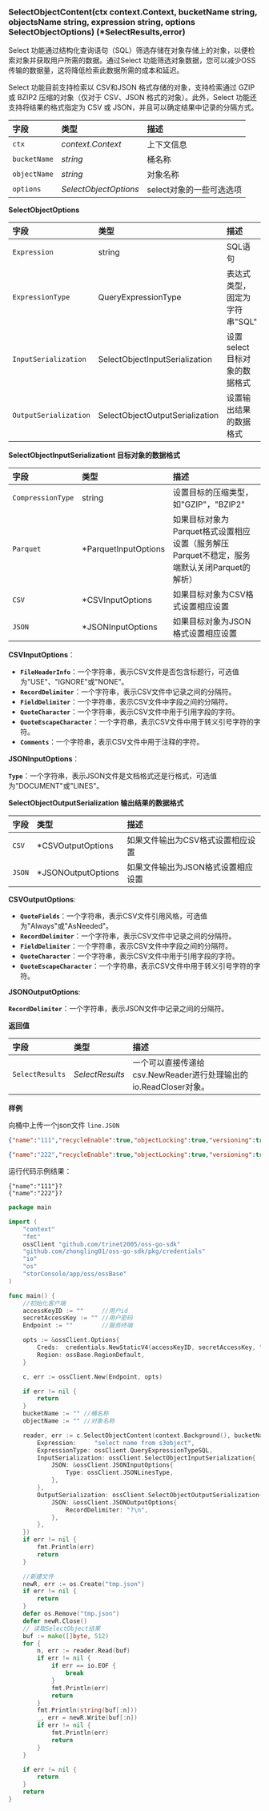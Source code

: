 ### SelectObjectContent(ctx context.Context, bucketName string, objectsName string, expression string, options SelectObjectOptions) (*SelectResults,error)

Select 功能通过结构化查询语句（SQL）筛选存储在对象存储上的对象，以便检索对象并获取用户所需的数据。通过Select 功能筛选对象数据，您可以减少OSS传输的数据量，这将降低检索此数据所需的成本和延迟。

Select 功能目前支持检索以 CSV和JSON 格式存储的对象，支持检索通过 GZIP 或 BZIP2 压缩的对象（仅对于 CSV、JSON 格式的对象）。此外，Select 功能还支持将结果的格式指定为 CSV 或 JSON，并且可以确定结果中记录的分隔方式。

| 字段         | 类型                  | 描述                     |
| :----------- | :-------------------- | :----------------------- |
| `ctx`        | _context.Context_     | 上下文信息               |
| `bucketName` | _string_              | 桶名称                   |
| `objectName` | _string_              | 对象名称                 |
| `options`    | _SelectObjectOptions_ | select对象的一些可选选项 |

__SelectObjectOptions__

| 字段                  | 类型                            | 描述                          |
| :-------------------- | :------------------------------ | :---------------------------- |
| `Expression`          | string                          | SQL语句                       |
| `ExpressionType`      | QueryExpressionType             | 表达式类型，固定为字符串"SQL" |
| `InputSerialization`  | SelectObjectInputSerialization  | 设置select目标对象的数据格式  |
| `OutputSerialization` | SelectObjectOutputSerialization | 设置输出结果的数据格式        |



__SelectObjectInputSerializationt 目标对象的数据格式__

| 字段              | 类型                 | 描述                                                         |
| :---------------- | :------------------- | :----------------------------------------------------------- |
| `CompressionType` | string               | 设置目标的压缩类型，如"GZIP"，"BZIP2"                        |
| `Parquet`         | *ParquetInputOptions | 如果目标对象为Parquet格式设置相应设置（服务解压Parquet不稳定，服务端默认关闭Parquet的解析） |
| `CSV`             | *CSVInputOptions     | 如果目标对象为CSV格式设置相应设置                            |
| `JSON`            | *JSONInputOptions    | 如果目标对象为JSON格式设置相应设置                           |

**CSVInputOptions**：

- **`FileHeaderInfo`**：一个字符串，表示CSV文件是否包含标题行，可选值为"USE"、"IGNORE"或"NONE"。
- **`RecordDelimiter`**：一个字符串，表示CSV文件中记录之间的分隔符。
- **`FieldDelimiter`**：一个字符串，表示CSV文件中字段之间的分隔符。
- **`QuoteCharacter`**：一个字符串，表示CSV文件中用于引用字段的字符。
- **`QuoteEscapeCharacter`**：一个字符串，表示CSV文件中用于转义引号字符的字符。
- **`Comments`**：一个字符串，表示CSV文件中用于注释的字符。

**JSONInputOptions**：

**`Type`**：一个字符串，表示JSON文件是文档格式还是行格式，可选值为"DOCUMENT"或"LINES"。



__SelectObjectOutputSerialization 输出结果的数据格式__

| 字段   | 类型               | 描述                               |
| :----- | :----------------- | :--------------------------------- |
| `CSV`  | *CSVOutputOptions  | 如果文件输出为CSV格式设置相应设置  |
| `JSON` | *JSONOutputOptions | 如果文件输出为JSON格式设置相应设置 |

__CSVOutputOptions__:

- **`QuoteFields`**：一个字符串，表示CSV文件引用风格，可选值为"Always"或"AsNeeded"。
- **`RecordDelimiter`**：一个字符串，表示CSV文件中记录之间的分隔符。
- **`FieldDelimiter`**：一个字符串，表示CSV文件中字段之间的分隔符。
- **`QuoteCharacter`**：一个字符串，表示CSV文件中用于引用字段的字符。
- **`QuoteEscapeCharacter`**：一个字符串，表示CSV文件中用于转义引号字符的字符。

__JSONOutputOptions__:

**`RecordDelimiter`**：一个字符串，表示JSON文件中记录之间的分隔符。



__返回值__

| 字段            | 类型            | 描述                                                         |
| :-------------- | :-------------- | :----------------------------------------------------------- |
| `SelectResults` | _SelectResults_ | 一个可以直接传递给csv.NewReader进行处理输出的io.ReadCloser对象。 |

__样例__

向桶中上传一个json文件 `line.JSON`

```json
{"name":"111","recycleEnable":true,"objectLocking":true,"versioning":true,"publicAccess":true}

{"name":"222","recycleEnable":true,"objectLocking":true,"versioning":true,"publicAccess":true}
```

运行代码示例结果：

```
{"name":"111"}?
{"name":"222"}?
```



```go
package main

import (
	"context"
	"fmt"
	ossClient "github.com/trinet2005/oss-go-sdk"
	"github.com/zhongling01/oss-go-sdk/pkg/credentials"
	"io"
	"os"
	"storConsole/app/oss/ossBase"
)

func main() {
	//初始化客户端
	accessKeyID := ""     //用户id
	secretAccessKey := "" //用户密码
	Endpoint := ""        //服务终端

	opts := &ossClient.Options{
		Creds:  credentials.NewStaticV4(accessKeyID, secretAccessKey, ""),
		Region: ossBase.RegionDefault,
	}

	c, err := ossClient.New(Endpoint, opts)

	if err != nil {
		return
	}
	bucketName := "" //桶名称
	objectName := "" //对象名称

	reader, err := c.SelectObjectContent(context.Background(), bucketName, objectName, ossClient.SelectObjectOptions{
		Expression:     "select name from s3object",
		ExpressionType: ossClient.QueryExpressionTypeSQL,
		InputSerialization: ossClient.SelectObjectInputSerialization{
			JSON: &ossClient.JSONInputOptions{
				Type: ossClient.JSONLinesType,
			},
		},
		OutputSerialization: ossClient.SelectObjectOutputSerialization{
			JSON: &ossClient.JSONOutputOptions{
				RecordDelimiter: "?\n",
			},
		},
	})
	if err != nil {
		fmt.Println(err)
		return
	}

	//新建文件
	newR, err := os.Create("tmp.json")
	if err != nil {
		return
	}
	defer os.Remove("tmp.json")
	defer newR.Close()
	// 读取SelectObject结果
	buf := make([]byte, 512)
	for {
		n, err := reader.Read(buf)
		if err != nil {
			if err == io.EOF {
				break
			}
			fmt.Println(err)
			return
		}
		fmt.Println(string(buf[:n]))
		_, err = newR.Write(buf[:n])
		if err != nil {
			fmt.Println(err)
			return
		}
	}

	if err != nil {
		return
	}
	return
}

```

